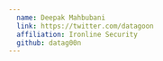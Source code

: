 ```yaml
---
  name: Deepak Mahbubani
  link: https://twitter.com/datagoon
  affiliation: Ironline Security
  github: datag00n
---
```

